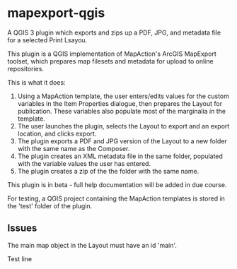 # mapexport-qgis
A QGIS 3 plugin which exports and zips up a PDF, JPG, and metadata file for a selected Print Lsayou.

This plugin is a QGIS implementation of MapAction's ArcGIS MapExport toolset, which prepares map filesets and metadata for upload to online repositories.

This is what it does:
1. Using a MapAction template, the user enters/edits values for the custom variables in the Item Properties dialogue, then prepares the Layout for publication. These variables also populate most of the marginalia in the template.
2. The user launches the plugin, selects the Layout to export and an export location, and clicks export.
3. The plugin exports a PDF and JPG version of the Layout to a new folder with the same name as the Composer.
4. The plugin creates an XML metadata file in the same folder, populated with the variable values the user has entered.
5. The plugin creates a zip of the  the folder with the same name.

This plugin is in beta - full help documentation will be added in due course.

For testing, a QGIS project containing the MapAction templates is stored in the 'test' folder of the plugin.

## Issues
The main map object in the Layout must have an id 'main'.

Test line
